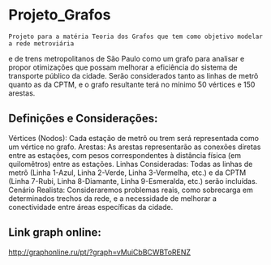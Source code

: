 # Projeto_Grafos

    Projeto para a matéria Teoria dos Grafos que tem como objetivo modelar a rede metroviária
e de trens metropolitanos de São Paulo como um grafo para analisar e propor otimizações 
que possam melhorar a eficiência do sistema de transporte público da cidade.
    Serão considerados tanto as linhas de metrô quanto as da CPTM, e o grafo resultante terá
no mínimo 50 vértices e 150 arestas.

## Definições e Considerações:

Vértices (Nodos): Cada estação de metrô ou trem será representada como um vértice no grafo.
Arestas: As arestas representarão as conexões diretas entre as estações, com pesos correspondentes à distância física (em quilomêtros) entre as estações.
Linhas Consideradas: Todas as linhas de metrô (Linha 1-Azul, Linha 2-Verde, Linha 3-Vermelha, etc.) e da CPTM (Linha 7-Rubi, Linha 8-Diamante, Linha 9-Esmeralda, etc.) serão incluídas.
Cenário Realista: Consideraremos problemas reais, como sobrecarga em determinados trechos da rede, e a necessidade de melhorar a conectividade entre áreas específicas da cidade.

## Link graph online:

http://graphonline.ru/pt/?graph=vMuiCbBCWBToRENZ
